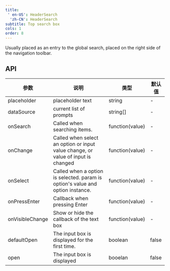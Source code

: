 ```yaml
---
title:
 ' en-US': HeaderSearch
  'zh-CN': HeaderSearch
subtitle: Top search box
cols: 1
order: 8
---
```


Usually placed as an entry to the global search, placed on the right side of the navigation toolbar.

## API

参数 | 说明 | 类型 | 默认值
----|------|-----|------
placeholder | placeholder text | string | -
dataSource | current list of prompts | string[] | -
onSearch | Called when searching items. | function(value) | -
onChange | Called when select an option or input value change, or value of input is changed | function(value) | -
onSelect | Called when a option is selected. param is option's value and option instance. | function(value) | -
onPressEnter | Callback when pressing Enter | function(value) | -
onVisibleChange | Show or hide the callback of the text box | function(value) |-
defaultOpen | The input box is displayed for the first time. | boolean | false
open | The input box is displayed | booelan |false